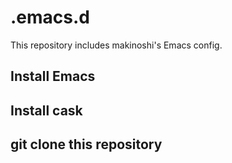 # .emacs.d

This repository includes makinoshi's Emacs config.


## Install Emacs

## Install cask

## git clone this repository


